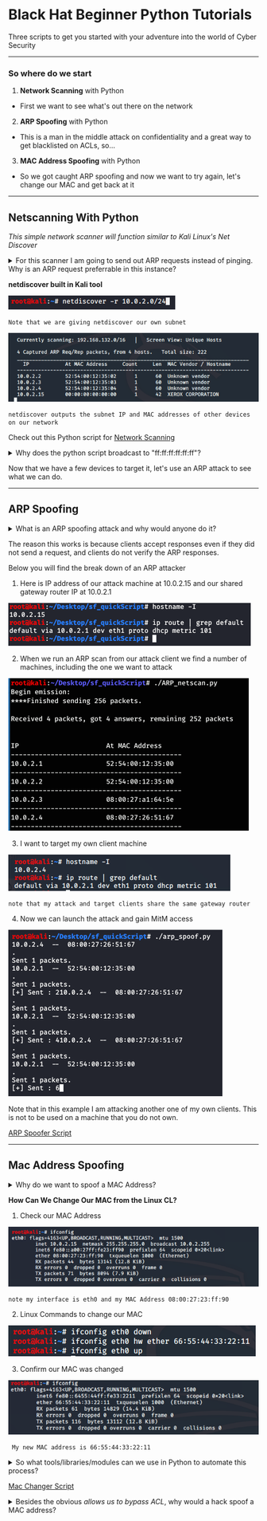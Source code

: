 # Black Hat Beginner Python Tutorials

Three scripts to get you started with your adventure into the world of Cyber Security

***

### So where do we start

1. **Network Scanning** with Python

  - First we want to see what's out there on the network

2. **ARP Spoofing** with Python

- This is a man in the middle attack on confidentiality and a great way to get blacklisted on ACLs, so...

3. **MAC Address Spoofing** with Python

- So we got caught ARP spoofing and now we want to try again, let's change our MAC and get back at it

- - -

## Netscanning With Python

*This simple network scanner will function similar to Kali Linux's Net Discover*

<details> 
  <summary>For this scanner I am going to send out ARP requests instead of pinging. Why is an ARP request preferrable in this instance?
</summary>

> We are assuming we are already on the network, so we don't need to ask devices if they're up or not with a ping, we can ask them who they are with an ARP request.
</details>

**netdiscover built in Kali tool**

![netdiscover -r subnet](./image/netd_cmd.png)

    Note that we are giving netdiscover our own subnet

![netdiscover output](./image/netd_output.png)

    netdiscover outputs the subnet IP and MAC addresses of other devices on our network


Check out this Python script for [Network Scanning](/ARP_netscan.py)


<details> 
  <summary>Why does the python script broadcast to "ff:ff:ff:ff:ff:ff"?
</summary>

> When we don't know the MAC address we use the broadcast MAC destination as "ff:ff:ff:ff:ff:ff" as a place holder, so this message will reach all computers on our network. Once we get a reply from a device, we replace "ff:ff:ff:ff:ff:ff" with the known MAC address.
</details>

Now that we have a few devices to target it, let's use an ARP attack to see what we can do.

***

## ARP Spoofing 

<details> 
  <summary>What is an ARP spoofing attack and why would anyone do it?
</summary>

> An attacker will target the subnet IP of a target so other devices will confuse the attacker and target, sending data to the attacker instead. It's a way to steal confdential data.
</details>

The reason this works is because clients accept responses even if they did not send a request, and clients do not verify the ARP responses.

Below you will find the break down of an ARP attacker

1. Here is IP address of our attack machine at 10.0.2.15 and our shared gateway router IP at 10.0.2.1

![ARP Attacker](./image/attack_hostname_gatrway.png)


2. When we run an ARP scan from our attack client we find a number of machines, including the one we want to attack

![ARP Scan](./image/arp_scan.png)


3. I want to target my own client machine

![ARP Spoof Target](./image/target_ip.png)

    note that my attack and target clients share the same gateway router


4. Now we can launch the attack and gain MitM access

![ARP Attack](./image/spoof_attack.png)


Note that in this example I am attacking another one of my own clients. This is not to be used on a machine that you do not own.

[ARP Spoofer Script](/arp_spoof.py)
***

## Mac Address Spoofing

<details> 
  <summary>Why do we want to spoof a MAC Address?</summary>


Spoofing a MAC Address allows us to  bypass certain access control lists 


</details>

**How Can We Change Our MAC from the Linux CL?**

1. Check our MAC Address

![ifconfig](./image/ifconfig.png)

    note my interface is eth0 and my MAC Address 08:00:27:23:ff:90

2. Linux Commands to change our MAC 

![ifconfig](./image/manualChange.png)

3. Confirm our MAC was changed

![ifconfig](./image/changedMac.png)
    
     My new MAC address is 66:55:44:33:22:11

<details> 
  <summary>So what tools/libraries/modules can we use in Python to automate this process?</summary>

>This [module](https://docs.python.org/3/library/subprocess.html) will let us use command line arguments in our python script
> How do we get user input?

</details>

[Mac Changer Script](/MACchanger.py)

<details> 
  <summary>Besides the obvious <i>allows us to bypass ACL</i>, why would a hack spoof a MAC address?
  </summary>

> To hide on a network or impersonate another device.
</details>